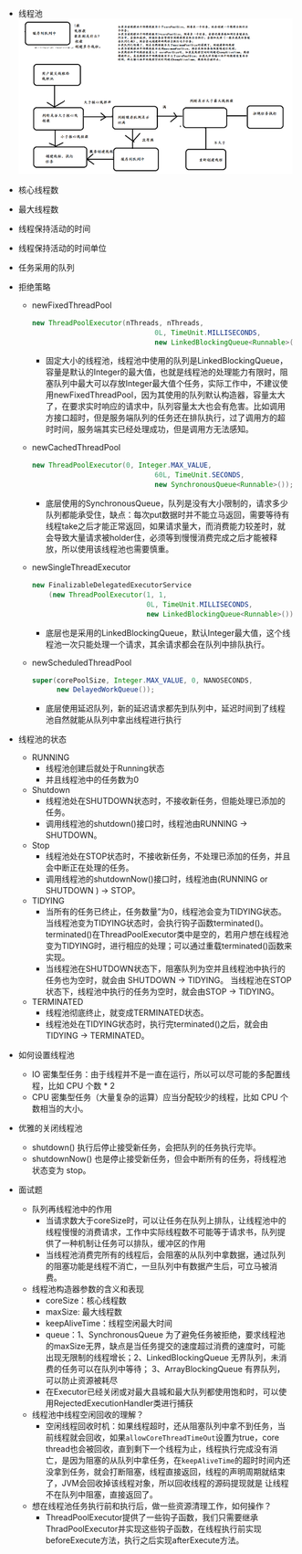 - 线程池
     ![](/assets/pool.png)
 - 核心线程数
 - 最大线程数
 - 线程保持活动的时间
 - 线程保持活动的时间单位
 - 任务采用的队列
 - 拒绝策略
    - newFixedThreadPool
        ```java
        new ThreadPoolExecutor(nThreads, nThreads,
                                      0L, TimeUnit.MILLISECONDS,
                                      new LinkedBlockingQueue<Runnable>());
        ```
        - 固定大小的线程池，线程池中使用的队列是LinkedBlockingQueue，容量是默认的Integer的最大值，也就是线程池的处理能力有限时，阻塞队列中最大可以存放Integer最大值个任务，实际工作中，不建议使用newFixedThreadPool，因为其使用的队列默认构造器，容量太大了，在要求实时响应的请求中，队列容量太大也会有危害。比如调用方接口超时，但是服务端队列的任务还在排队执行，过了调用方的超时时间，服务端其实已经处理成功，但是调用方无法感知。
        
    - newCachedThreadPool
        ```java
        new ThreadPoolExecutor(0, Integer.MAX_VALUE,
                                      60L, TimeUnit.SECONDS,
                                      new SynchronousQueue<Runnable>());
        ```
        - 底层使用的SynchronousQueue，队列是没有大小限制的，请求多少队列都能承受住，缺点：每次put数据时并不能立马返回，需要等待有线程take之后才能正常返回，如果请求量大，而消费能力较差时，就会导致大量请求被holder住，必须等到慢慢消费完成之后才能被释放，所以使用该线程池也需要慎重。
    - newSingleThreadExecutor
        ```java
        new FinalizableDelegatedExecutorService
            (new ThreadPoolExecutor(1, 1,
                                    0L, TimeUnit.MILLISECONDS,
                                    new LinkedBlockingQueue<Runnable>()));
        ```
        - 底层也是采用的LinkedBlockingQueue，默认Integer最大值，这个线程池一次只能处理一个请求，其余请求都会在队列中排队执行。
    - newScheduledThreadPool
        ```java
        super(corePoolSize, Integer.MAX_VALUE, 0, NANOSECONDS,
              new DelayedWorkQueue());
        ```
        - 底层使用延迟队列，新的延迟请求都先到队列中，延迟时间到了线程池自然就能从队列中拿出线程进行执行
        
- 线程池的状态
  - RUNNING
      - 线程池创建后就处于Running状态
      - 并且线程池中的任务数为0
  - Shutdown
      - 线程池处在SHUTDOWN状态时，不接收新任务，但能处理已添加的任务。 
      - 调用线程池的shutdown()接口时，线程池由RUNNING -> SHUTDOWN。
  - Stop
      - 线程池处在STOP状态时，不接收新任务，不处理已添加的任务，并且会中断正在处理的任务。
      - 调用线程池的shutdownNow()接口时，线程池由(RUNNING or SHUTDOWN ) -> STOP。
  - TIDYING 
      - 当所有的任务已终止，任务数量”为0，线程池会变为TIDYING状态。当线程池变为TIDYING状态时，会执行钩子函数terminated()。terminated()在ThreadPoolExecutor类中是空的，若用户想在线程池变为TIDYING时，进行相应的处理；可以通过重载terminated()函数来实现。
      - 当线程池在SHUTDOWN状态下，阻塞队列为空并且线程池中执行的任务也为空时，就会由 SHUTDOWN -> TIDYING。 当线程池在STOP状态下，线程池中执行的任务为空时，就会由STOP -> TIDYING。
  - TERMINATED 
      - 线程池彻底终止，就变成TERMINATED状态。 
      - 线程池处在TIDYING状态时，执行完terminated()之后，就会由 TIDYING -> TERMINATED。
 
- 如何设置线程池
    - IO 密集型任务：由于线程并不是一直在运行，所以可以尽可能的多配置线程，比如 CPU 个数 * 2
    - CPU 密集型任务（大量复杂的运算）应当分配较少的线程，比如 CPU 个数相当的大小。
    
- 优雅的关闭线程池
    - shutdown() 执行后停止接受新任务，会把队列的任务执行完毕。
    - shutdownNow() 也是停止接受新任务，但会中断所有的任务，将线程池状态变为 stop。
    
- 面试题
    - 队列再线程池中的作用
        - 当请求数大于coreSize时，可以让任务在队列上排队，让线程池中的线程慢慢的消费请求，工作中实际线程数不可能等于请求书，队列提供了一种机制让任务可以排队，缓冲区的作用
        - 当线程池消费完所有的线程后，会阻塞的从队列中拿数据，通过队列的阻塞功能是线程不消亡，一旦队列中有数据产生后，可立马被消费。
    - 线程池构造器参数的含义和表现
        - coreSize：核心线程数
        - maxSize: 最大线程数
        - keepAliveTime：线程空闲最大时间
        - queue：1、SynchronousQueue 为了避免任务被拒绝，要求线程池的maxSize无界，缺点是当任务提交的速度超过消费的速度时，可能出现无限制的线程增长；2、LinkedBlockingQueue 无界队列，未消费的任务可以在队列中等待； 3、ArrayBlockingQueue 有界队列，可以防止资源被耗尽
        - 在Executor已经关闭或对最大县城和最大队列都使用饱和时，可以使用RejectedExecutionHandler类进行捕获
    - 线程池中线程空闲回收的理解？
        - 空闲线程回收时机：如果线程超时，还从阻塞队列中拿不到任务，当前线程就会回收，如果`allowCoreThreadTimeOut`设置为true，core thread也会被回收，直到剩下一个线程为止，线程执行完成没有消亡，是因为阻塞的从队列中拿任务，在`keepAliveTime`的超时时间内还没拿到任务，就会打断阻塞，线程直接返回，线程的声明周期就结束了，JVM会回收掉该线程对象，所以回收线程的源码提现就是 让线程不在队列中阻塞，直接返回了。
    - 想在线程池任务执行前和执行后，做一些资源清理工作，如何操作？
        - ThreadPoolExecutor提供了一些钩子函数，我们只需要继承ThradPoolExecutor并实现这些钩子函数，在线程执行前实现beforeExecute方法，执行之后实现afterExecute方法。
        
        
        
        

  
    
